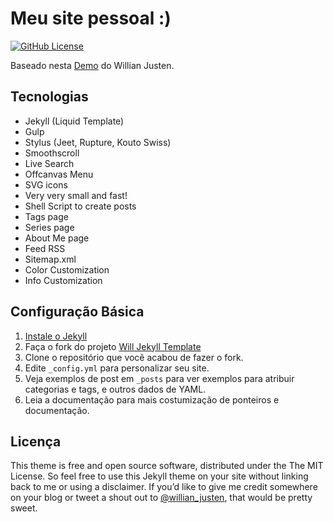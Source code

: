 # Meu site pessoal :)

[![GitHub License][license]][license-url]

Baseado nesta [Demo](http://willianjusten.com.br/will-jekyll-template) do Willian Justen.

## Tecnologias 
- Jekyll (Liquid Template)
- Gulp
- Stylus (Jeet, Rupture, Kouto Swiss)
- Smoothscroll
- Live Search
- Offcanvas Menu
- SVG icons
- Very very small and fast!
- Shell Script to create posts
- Tags page
- Series page
- About Me page
- Feed RSS
- Sitemap.xml
- Color Customization
- Info Customization

## Configuração Básica
1. [Instale o Jekyll](http://jekyllrb.com)
2. Faça o fork do projeto [Will Jekyll Template](https://github.com/willianjusten/will-jekyll-template/fork)
3. Clone o repositório que você acabou de fazer o fork.
4. Edite `_config.yml` para personalizar seu site.
5. Veja exemplos de post em `_posts` para ver exemplos para atribuir categorias e tags, e outros dados de YAML.
6. Leia a documentação para mais costumização de ponteiros e documentação.

## Licença 

This theme is free and open source software, distributed under the The MIT License. So feel free to use this Jekyll theme on your site without linking back to me or using a disclaimer. If you’d like to give me credit somewhere on your blog or tweet a shout out to [@willian_justen](https://twitter.com/willian_justen), that would be pretty sweet.

[license]: https://img.shields.io/badge/license-MIT-blue.svg
[license-url]: https://github.com/Gawiga/gawiga.github.io/blob/master/LICENSE
